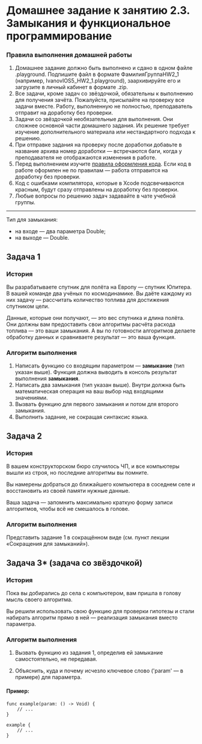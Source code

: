 # Домашнее задание к занятию 2.3. Замыкания и функциональное программирование

### Правила выполнения домашней работы

1. Домашнее задание должно быть выполнено и сдано в одном файле .playground. Подпишите файл в формате ФамилияГруппаHW2_1 (например, IvanovIOS5_HW2_1.playground), заархивируйте его и загрузите в личный кабинет в формате .zip.
1. Все задачи, кроме задач со звёздочкой, обязательны к выполнению для получения зачёта. Пожалуйста, присылайте на проверку все задачи вместе. Работу, выполненную не полностью, преподаватель отправит на доработку без проверки.
1. Задачи со звёздочкой необязательные для выполнения. Они сложнее основной части домашнего задания. Их решение требует изучение дополнительного материала или нестандартного подхода к решению.
1. При отправке задания на проверку после доработки добавьте в название архива номер доработки — встречаются баги, когда у преподавателя не отображаются изменения в работе.
1. Перед выполнением изучите [правила оформления кода](https://github.com/netology-code/bios-2-homeworks/blob/master/swift-code-syle-guide.md). Если код в работе оформлен не по правилам — работа отправится на доработку без проверки.
1. Код с ошибками компилятора, которые в Xcode подсвечиваются красным, будут сразу отправлены на доработку без проверки.
1. Любые вопросы по решению задач задавайте в чате учебной группы.

---
Тип для замыкания: 

- на входе — два параметра Double;
- на выходе — Double.

## Задача 1

### История

Вы разрабатываете спутник для полёта на Европу — спутник Юпитера. В вашей команде два учёных по космодинамике. Вы даёте каждому из них задачу — расcчитать количество топлива для достижения спутником цели. 

Данные, которые они получают, — это вес спутника и длина полёта. Они должны вам предоставить свои алгоритмы расчёта расхода топлива — это ваши замыкания. 
А вы по готовности алгоритмов делаете обработку данных и сравниваете результат — это ваша функция.

### Алгоритм выполнения

1. Написать функцию со входящим параметром — **замыкание** (тип указан выше). Функция должна выводить в консоль результат выполнения **замыкания**.
2. Написать два замыкания (тип указан выше). Внутри должна быть математическая операция на ваш выбор над входящими значениями.
3. Вызвать функцию для первого замыкания и потом для второго замыкания.
4. Выполнить задание, не сокращая синтаксис языка.

## Задача 2

### История

В вашем конструкторском бюро случилось ЧП, и все компьютеры вышли из строя, но последние алгоритмы вы помните. 

Вы намерены добраться до ближайшего компьютера в соседнем селе и восстановить из своей памяти нужные данные. 

Ваша задача — запомнить максимально краткую форму записи алгоритмов, чтобы всё не смешалось в голове.

### Алгоритм выполнения

Представить задание 1 в сокращённом виде (см. пункт лекции «Сокращения для замыканий»).

## Задача 3* (задача со звёздочкой)

### История

Пока вы добирались до села с компьютером, вам пришла в голову мысль своего алгоритма. 

Вы решили использовать свою функцию для проверки гипотезы и стали набирать алгоритм прямо в ней — реализация замыкания вместо параметра.

### Алгоритм выполнения

1. Вызвать функцию из задания 1, определив ей замыкание самостоятельно, не передавая.

2. Объяснить, куда и почему исчезло ключевое слово ('param' — в примере) для параметра.

#### Пример:
```
func example(param: () -> Void) {
    // ...
}
    
example {
    // ...
}
```
